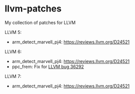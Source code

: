 # llvm-patches
My collection of patches for LLVM

LLVM 5:
  - arm_detect_marvell_pj4: https://reviews.llvm.org/D24521

LLVM 6:
  - arm_detect_marvell_pj4: https://reviews.llvm.org/D24521
  - ppc_frem: Fix for [LLVM bug 36292](https://bugs.llvm.org/show_bug.cgi?id=36292 )

LLVM 7:
  - arm_detect_marvell_pj4: https://reviews.llvm.org/D24521
